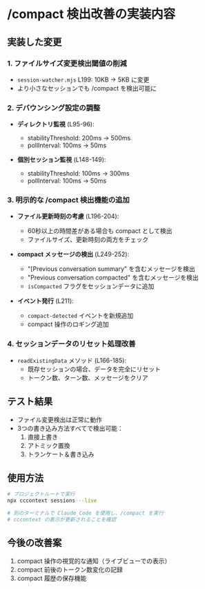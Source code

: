 # /compact 検出改善の実装内容

## 実装した変更

### 1. ファイルサイズ変更検出閾値の削減
- `session-watcher.mjs` L199: 10KB → 5KB に変更
- より小さなセッションでも /compact を検出可能に

### 2. デバウンシング設定の調整
- **ディレクトリ監視** (L95-96):
  - stabilityThreshold: 200ms → 500ms
  - pollInterval: 100ms → 50ms
  
- **個別セッション監視** (L148-149):
  - stabilityThreshold: 100ms → 300ms  
  - pollInterval: 100ms → 50ms

### 3. 明示的な /compact 検出機能の追加
- **ファイル更新時刻の考慮** (L196-204):
  - 60秒以上の時間差がある場合も compact として検出
  - ファイルサイズ、更新時刻の両方をチェック

- **compact メッセージの検出** (L249-252):
  - "[Previous conversation summary" を含むメッセージを検出
  - "Previous conversation compacted" を含むメッセージを検出
  - `isCompacted` フラグをセッションデータに追加

- **イベント発行** (L211):
  - `compact-detected` イベントを新規追加
  - compact 操作のロギング追加

### 4. セッションデータのリセット処理改善
- `readExistingData` メソッド (L166-185):
  - 既存セッションの場合、データを完全にリセット
  - トークン数、ターン数、メッセージをクリア

## テスト結果
- ファイル変更検出は正常に動作
- 3つの書き込み方法すべてで検出可能：
  1. 直接上書き
  2. アトミック置換
  3. トランケート＆書き込み

## 使用方法
```bash
# プロジェクトルートで実行
npx cccontext sessions --live

# 別のターミナルで Claude Code を使用し、/compact を実行
# cccontext の表示が更新されることを確認
```

## 今後の改善案
1. compact 操作の視覚的な通知（ライブビューでの表示）
2. compact 前後のトークン数変化の記録
3. compact 履歴の保存機能